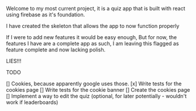 Welcome to my most current project, it is a quiz app that is built with react using firebase as it's foundation.

I have created the skeleton that allows the app to now function properly

If I were to add new features it would be easy enough, But for now, the features I have are a complete app
as such, I am leaving this flagged as feature complete and now lacking polish.

LIES!!!

TODO 

[] Cookies, because apparently google uses those.
    [x] Write tests for the cookies page
    [] Write tests for the cookie banner
    [] Create the cookies page
[] Implement a way to edit the quiz (optional, for later potentially - wouldn't work if leaderboards)
